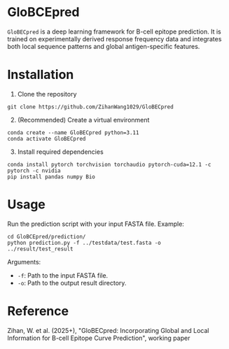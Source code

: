 # GloBCEpred

``GloBECpred`` is a deep learning framework for B-cell epitope prediction. It is trained on experimentally derived response frequency data and integrates both local sequence patterns and global antigen-specific features.

# Installation

1.  Clone the repository
```
git clone https://github.com/ZihanWang1029/GloBECpred
```
2.   (Recommended) Create a virtual environment
```conda deactivate
conda create --name GloBECpred python=3.11
conda activate GloBECpred
```
3.  Install required dependencies
```
conda install pytorch torchvision torchaudio pytorch-cuda=12.1 -c pytorch -c nvidia
pip install pandas numpy Bio
```

#  Usage

Run the prediction script with your input FASTA file. Example:
```
cd GloBCEpred/prediction/
python prediction.py -f ../testdata/test.fasta -o ../result/test_result
```
Arguments:
-   `-f`: Path to the input FASTA file.
-   `-o`: Path to the output result directory.

# Reference
Zihan, W. et al. (2025+), "GloBECpred: Incorporating Global and Local Information for B-cell Epitope Curve Prediction", working paper
